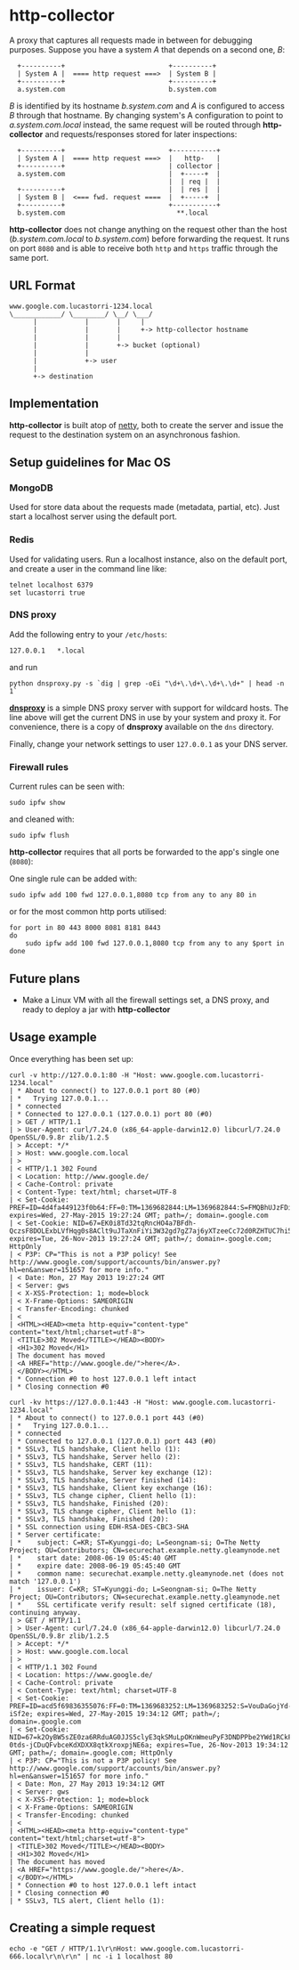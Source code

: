# http-collector

A proxy that captures all requests made in between for debugging purposes. Suppose you have a system _A_ that depends on a second one, _B_:

```
  +----------+                          +----------+
  | System A |  ==== http request ===>  | System B |
  +----------+                          +----------+
  a.system.com                          b.system.com
```

_B_ is identified by its hostname _b.system.com_ and _A_ is configured to access _B_ through that hostname. By changing system's A configuration to point to _a.system.com.local_ instead, the same request will be routed through **http-collector** and requests/responses stored for later inspections:

```
  +----------+                          +-----------+
  | System A |  ==== http request ===>  |   http-   |
  +----------+                          | collector |
  a.system.com                          |  +-----+  |
                                        |  | req |  |
  +----------+                          |  | res |  |
  | System B |  <=== fwd. request ====  |  +-----+  |
  +----------+                          +-----------+
  b.system.com                            **.local
```

**http-collector** does not change anything on the request other than the host (_b.system.com.local_ to _b.system.com_) before forwarding the request. It runs on port `8080` and is able to receive both `http` and `https` traffic through the same port.

## URL Format

```
www.google.com.lucastorri-1234.local
\____________/ \________/ \__/ \___/
      |            |       |     |
      |            |       |     +-> http-collector hostname
      |            |       |
      |            |       +-> bucket (optional)
      |            |
      |            +-> user
      |
      +-> destination

```


## Implementation

**http-collector** is built atop of [netty](http://netty.io/), both to create the server and issue the request to the destination system on an asynchronous fashion.




## Setup guidelines for Mac OS


### MongoDB

Used for store data about the requests made (metadata, partial, etc). Just start a localhost server using the default port.


### Redis

Used for validating users. Run a localhost instance, also on the default port, and create a user in the command line like:

```
telnet localhost 6379
set lucastorri true
```


### DNS proxy

Add the following entry to your `/etc/hosts`:

```
127.0.0.1	*.local
```

and run

```
python dnsproxy.py -s `dig | grep -oEi "\d+\.\d+\.\d+\.\d+" | head -n 1`
```

**[dnsproxy](https://code.google.com/p/marlon-tools/source/browse/tools/dnsproxy/dnsproxy.py)** is a simple DNS proxy server with support for wildcard hosts. The line above will get the current DNS in use by your system and proxy it. For convenience, there is a copy of **dnsproxy** available on the `dns` directory.

Finally, change your network settings to user `127.0.0.1` as your DNS server.


### Firewall rules

Current rules can be seen with:

```
sudo ipfw show
```

and cleaned with:

```
sudo ipfw flush
```

**http-collector** requires that all ports be forwarded to the app's single one (`8080`):

One single rule can be added with:

```
sudo ipfw add 100 fwd 127.0.0.1,8080 tcp from any to any 80 in
```

or for the most common http ports utilised:

```
for port in 80 443 8000 8081 8181 8443
do
	sudo ipfw add 100 fwd 127.0.0.1,8080 tcp from any to any $port in
done
```


## Future plans

* Make a Linux VM with all the firewall settings set, a DNS proxy, and ready to deploy a jar with **http-collector**


## Usage example

Once everything has been set up:


```
curl -v http://127.0.0.1:80 -H "Host: www.google.com.lucastorri-1234.local"
| * About to connect() to 127.0.0.1 port 80 (#0)
| *   Trying 127.0.0.1...
| * connected
| * Connected to 127.0.0.1 (127.0.0.1) port 80 (#0)
| > GET / HTTP/1.1
| > User-Agent: curl/7.24.0 (x86_64-apple-darwin12.0) libcurl/7.24.0 OpenSSL/0.9.8r zlib/1.2.5
| > Accept: */*
| > Host: www.google.com.local
| >
| < HTTP/1.1 302 Found
| < Location: http://www.google.de/
| < Cache-Control: private
| < Content-Type: text/html; charset=UTF-8
| < Set-Cookie: PREF=ID=4d4fa449123f0b64:FF=0:TM=1369682844:LM=1369682844:S=FMQBhUJzFDield1X; expires=Wed, 27-May-2015 19:27:24 GMT; path=/; domain=.google.com
| < Set-Cookie: NID=67=EK0i8Td32tqRncHO4a7BFdh-QczsF8DOLExbLVfHqg0s8AClt9uJTaXnFiYi3W32gd7gZ7aj6yXTzeeCc72d0RZHTUC7hi5eP0itjFmvD8YvKsfFnfgCcOx9Iqooe6Z_; expires=Tue, 26-Nov-2013 19:27:24 GMT; path=/; domain=.google.com; HttpOnly
| < P3P: CP="This is not a P3P policy! See http://www.google.com/support/accounts/bin/answer.py?hl=en&answer=151657 for more info."
| < Date: Mon, 27 May 2013 19:27:24 GMT
| < Server: gws
| < X-XSS-Protection: 1; mode=block
| < X-Frame-Options: SAMEORIGIN
| < Transfer-Encoding: chunked
| <
| <HTML><HEAD><meta http-equiv="content-type" content="text/html;charset=utf-8">
| <TITLE>302 Moved</TITLE></HEAD><BODY>
| <H1>302 Moved</H1>
| The document has moved
| <A HREF="http://www.google.de/">here</A>.
| </BODY></HTML>
| * Connection #0 to host 127.0.0.1 left intact
| * Closing connection #0
```

```
curl -kv https://127.0.0.1:443 -H "Host: www.google.com.lucastorri-1234.local"
| * About to connect() to 127.0.0.1 port 443 (#0)
| *   Trying 127.0.0.1...
| * connected
| * Connected to 127.0.0.1 (127.0.0.1) port 443 (#0)
| * SSLv3, TLS handshake, Client hello (1):
| * SSLv3, TLS handshake, Server hello (2):
| * SSLv3, TLS handshake, CERT (11):
| * SSLv3, TLS handshake, Server key exchange (12):
| * SSLv3, TLS handshake, Server finished (14):
| * SSLv3, TLS handshake, Client key exchange (16):
| * SSLv3, TLS change cipher, Client hello (1):
| * SSLv3, TLS handshake, Finished (20):
| * SSLv3, TLS change cipher, Client hello (1):
| * SSLv3, TLS handshake, Finished (20):
| * SSL connection using EDH-RSA-DES-CBC3-SHA
| * Server certificate:
| *    subject: C=KR; ST=Kyunggi-do; L=Seongnam-si; O=The Netty Project; OU=Contributors; CN=securechat.example.netty.gleamynode.net
| *    start date: 2008-06-19 05:45:40 GMT
| *    expire date: 2008-06-19 05:45:40 GMT
| *    common name: securechat.example.netty.gleamynode.net (does not match '127.0.0.1')
| *    issuer: C=KR; ST=Kyunggi-do; L=Seongnam-si; O=The Netty Project; OU=Contributors; CN=securechat.example.netty.gleamynode.net
| *    SSL certificate verify result: self signed certificate (18), continuing anyway.
| > GET / HTTP/1.1
| > User-Agent: curl/7.24.0 (x86_64-apple-darwin12.0) libcurl/7.24.0 OpenSSL/0.9.8r zlib/1.2.5
| > Accept: */*
| > Host: www.google.com.local
| >
| < HTTP/1.1 302 Found
| < Location: https://www.google.de/
| < Cache-Control: private
| < Content-Type: text/html; charset=UTF-8
| < Set-Cookie: PREF=ID=acd5f69836355076:FF=0:TM=1369683252:LM=1369683252:S=VouDaGojYd-iSf2e; expires=Wed, 27-May-2015 19:34:12 GMT; path=/; domain=.google.com
| < Set-Cookie: NID=67=k2OyBW5sZE0za6RRduAG0JJS5clyE3qkSMuLpOKnWmeuPyF3DNDPPbe2YWd1RCkFqXiJqvXgkdGzZYvvm8Zu0qkJDF4c-0tds-jCDuQFvbceKdXDXX8qtkXroxpjNE6a; expires=Tue, 26-Nov-2013 19:34:12 GMT; path=/; domain=.google.com; HttpOnly
| < P3P: CP="This is not a P3P policy! See http://www.google.com/support/accounts/bin/answer.py?hl=en&answer=151657 for more info."
| < Date: Mon, 27 May 2013 19:34:12 GMT
| < Server: gws
| < X-XSS-Protection: 1; mode=block
| < X-Frame-Options: SAMEORIGIN
| < Transfer-Encoding: chunked
| <
| <HTML><HEAD><meta http-equiv="content-type" content="text/html;charset=utf-8">
| <TITLE>302 Moved</TITLE></HEAD><BODY>
| <H1>302 Moved</H1>
| The document has moved
| <A HREF="https://www.google.de/">here</A>.
| </BODY></HTML>
| * Connection #0 to host 127.0.0.1 left intact
| * Closing connection #0
| * SSLv3, TLS alert, Client hello (1):
```


## Creating a simple request

```
echo -e "GET / HTTP/1.1\r\nHost: www.google.com.lucastorri-666.local\r\n\r\n" | nc -i 1 localhost 80
```
